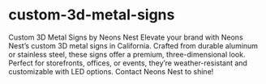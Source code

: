 # custom-3d-metal-signs
Custom 3D Metal Signs by Neons Nest  Elevate your brand with Neons Nest’s custom 3D metal signs in California. Crafted from durable aluminum or stainless steel, these signs offer a premium, three-dimensional look. Perfect for storefronts, offices, or events, they’re weather-resistant and customizable with LED options. Contact Neons Nest to shine!
